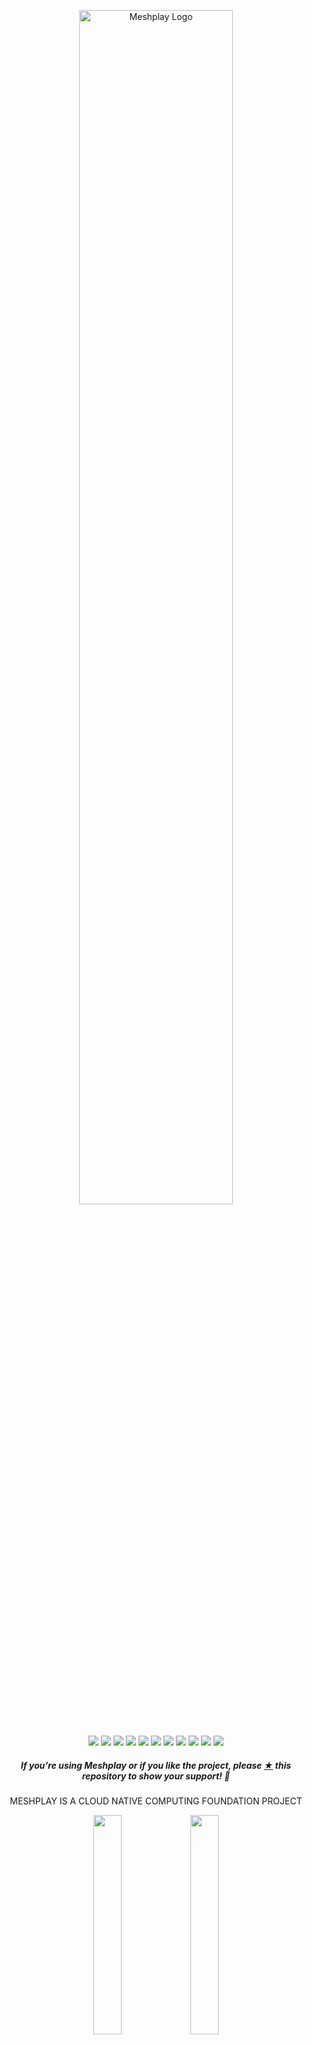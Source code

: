 
<p style="text-align:center;" align="center"><a href="https://meshplay.io"><picture>
 <source media="(prefers-color-scheme: dark)" srcset="https://raw.githubusercontent.com/meshplay/meshplay/master/.github/assets/images/readme/meshplay-logo-light-text-side.svg">
 <source media="(prefers-color-scheme: light)" srcset="https://raw.githubusercontent.com/meshplay/meshplay/master/.github/assets/images/readme/meshplay-logo-dark-text-side.svg">
<img src="https://raw.githubusercontent.com/meshplay/meshplay/master/.github/assets/images/readme/meshplay-logo-dark-text-side.svg"
alt="Meshplay Logo" width="70%" /></picture></a><br /><br /></p>
<p align="center">
<a href="https://hub.docker.com/r/meshplay/meshplay" alt="Docker pulls">
  <img src="https://img.shields.io/docker/pulls/khulnasoft/meshplay.svg" /></a>
<a href="https://github.com/issues?q=is%3Aopen+is%3Aissue+archived%3Afalse+org%3Akhulnasoft+org%3Ameshplay+org%3Aservice-mesh-performance+org%3Aservice-mesh-patterns+org%3A+label%3A%22help+wanted%22+" alt="GitHub issues by-label">
  <img src="https://img.shields.io/github/issues/khulnasoft/meshplay/help%20wanted.svg?color=informational" /></a>
<a href="https://github.com/meshplay/meshplay/blob/master/LICENSE" alt="LICENSE">
  <img src="https://img.shields.io/github/license/meshplay/meshplay?color=brightgreen" /></a>
<a href="https://artifacthub.io/packages/helm/meshplay/meshplay" alt="Artifact Hub Meshplay">
  <img src="https://img.shields.io/endpoint?color=brightgreen&label=Helm%20Chart&style=plastic&url=https%3A%2F%2Fartifacthub.io%2Fbadge%2Frepository%2Fartifact-hub" /></a>  
<a href="https://goreportcard.com/report/github.com/meshplay/meshplay" alt="Go Report Card">
  <img src="https://goreportcard.com/badge/github.com/meshplay/meshplay" /></a>
<a href="https://github.com/meshplay/meshplay/actions" alt="Build Status">
  <img src="https://img.shields.io/github/actions/workflow/status/meshplay/meshplay/release-drafter.yml" /></a>
<a href="https://bestpractices.coreinfrastructure.org/projects/3564" alt="CLI Best Practices">
  <img src="https://bestpractices.coreinfrastructure.org/projects/3564/badge" /></a>
<a href="http://discuss.meshplay.io" alt="Discuss Users">
  <img src="https://img.shields.io/discourse/users?label=discuss&logo=discourse&server=https%3A%2F%2Fdiscuss.khulnasoft.com" /></a>
<a href="https://slack.meshplay.io" alt="Join Slack">
  <img src="https://img.shields.io/badge/Slack-@khulnasoft.svg?logo=slack" /></a>
<a href="https://twitter.com/intent/follow?screen_name=meshplayio" alt="Twitter Follow">
  <img src="https://img.shields.io/twitter/follow/meshplayio.svg?label=Follow+Meshplay&style=social" /></a>
<a href="https://github.com/meshplay/meshplay/releases" alt="Meshplay Downloads">
  <img src="https://img.shields.io/github/downloads/meshplay/meshplay/total" /></a>  
<!-- <a href="https://app.fossa.com/projects/git%2Bgithub.com%2Fmeshplay%2Fmeshplay?ref=badge_shield" alt="License Scan Report">
  <img src="https://app.fossa.com/api/projects/git%2Bgithub.com%2Fmeshplay%2Fmeshplay.svg?type=shield"/></a>  
  -->
</p>

<h5><p align="center"><i>If you’re using Meshplay or if you like the project, please <a href="https://github.com/meshplay/meshplay/stargazers">★</a> this repository to show your support! 🤩</i></p></h5>
<p align="center" >
MESHPLAY IS A CLOUD NATIVE COMPUTING FOUNDATION PROJECT
</p>

<div align="center" width="100%">
<img src=".github/assets/images/readme/cncf-white.svg#gh-dark-mode-only" width="30%" align="center" />
<img src=".github/assets/images/readme/cncf-black.svg#gh-light-mode-only" width="30%" align="center" />
</div>
<br />
<p align="center">
A self-service engineering platform, <a href="https://meshplay.io">Meshplay</a>, is the open source, cloud native manager that enables the design and management of all Kubernetes-based infrastructure and applications (multi-cloud). Among other features,  As an extensible platform, Meshplay offers visual and collaborative GitOps, freeing you from the chains of YAML while managing Kubernetes multi-cluster deployments.
</p>
<br />

<!-- [Meshplay](https://meshplay.io) is the cloud native management plane offering lifecycle, configuration, and performance management of Kubernetes, service meshes, and your workloads. -->
<div align="center" width="100%">
<!-- <a href="https://youtu.be/Do7htKrRzDA"><img src="https://play.meshplay.io/static/media/meshplay-playground-meshmap.5242722a8cd9c3855f42.png" width="800px" /></a> -->
 <br />Try Meshplay in the <a href="https://play.meshplay.io">Cloud Native Playground</a> (<a href="https://youtu.be/Do7htKrRzDA">teaser video</a>)
</div>

<br />
<br />
<!--
- [Functionality](#functionality)
  - [Meshplay Architecture](#meshplay-architecture)
  - [Join the Meshplay community!](#join-the-meshplay-community)
  - [Contributing](#contributing)
    - [Stargazers](#stargazers)
    - [License](#license)
-->
<!-- <p style="clear:both;">&nbsp;</p>
<a href="https://meshplay.io"><picture>
  <source media="(prefers-color-scheme: dark)" srcset="https://raw.githubusercontent.com/meshplay/meshplay/master/.github/assets/images/readme/meshplay-logo-light-text-side.svg">
  <source media="(prefers-color-scheme: light)" srcset="https://raw.githubusercontent.com/meshplay/meshplay/master/.github/assets/images/readme/meshplay-logo-dark-text-side.svg">
  <img alt="Meshplay - the Cloud Native Manager" src="https://raw.githubusercontent.com/meshplay/meshplay/master/.github/assets/images/readme/meshplay-logo-dark-text-side.svg" align="left" width="45%">
  </picture></a> 
<a href="https://meshplay.io">
<h3 style="margin:auto;"><br /><br />
  <a href="https://docs.google.com/presentation/d/14kxjwYSJ_FyE3K_6CDEd6oq2kqwn0OSE8RDJ4H-KlKU/edit?usp=sharing"><center><i>Project Overview Presentation</i></center></a>
  <br /><br /><br />
</h3> -->
<p style="clear:both;">&nbsp;</p>

# Functionality<a name="functionality"></a>

<p style="clear:both;">
<h2>Cloud Native Lifecycle Management</h2>
Meshplay manages the provisioning, configuration and operation of your Kubernetes clusters while supporting hundreds of different types of cloud native infrastructure integrations. Meshplay also offers a <a href="https://meshplay.io/catalog">catalog of curated design templates</a> filled with configuration best practices.

Using a GitOps-centric approach, visually and collaboratively design and manage your infrastructure and microservices. Extend Meshplay as your self-service engineering platform by taking advantage of its [vast set of extensibility features](https://docs-meshplay.khulnasoft.com/extensibility), including gRPC adapters, hot-loadable Reactjs packages and Golang plugins, subscriptions on NATS topics, consumable _and_ extendable API interfaces via REST and GraphQL. 

<a href="https://www.youtube.com/watch?v=034nVaQUyME"><img alt="Meshplay cloud native management" src="https://raw.githubusercontent.com/meshplay/meshplay/master/.github/assets/images/readme/meshmap.gif"  style="margin-left:10px; margin-bottom:10px;" width="100%" align="center" /></a>
<br /><br />
</p>

<p style="clear:both;">
 
<h2>Multi-Cluster Kubernetes, Multi-Cloud, and Cloud Native Configuration Management</h2>
<p>Meshplay supports <a href="https://meshplay.io/integrations">250+ integrations</a>.</p>

<!-- 
<h3><a name="iac"></a>Supported Cloud Native Infrastructure and Applications</h3>

<details>
  <summary><strong>See all of Meshplay's pluggable adapters</strong></summary>
<div class="container flex">
  <div class="text editable">
    <p>Meshplay adapters provision, configure, and manage their respective cloud native infrastructure.
      <table class="adapters">
        <thead style="display:none;">
          <th>Status</th>
          <th>Adapter</th>
        </thead>
        <tbody>
        <tr>
          <td style="width:30%" rowspan="11" class="stable-adapters">stable</td>
        </tr>
        <tr>
          <td><a href="https://github.com/khulnasoft/meshplay-istio">
            <img src='https://docs-meshplay.khulnasoft.com/assets/img/service-meshes/istio.svg' alt='Meshplay Adapter for Istio Service Mesh' align="middle" hspace="10px" vspace="5px" height="30px" /> Meshplay adapter for Istio</a>
          </td>
        </tr>
        <tr>
          <td><a href="https://github.com/khulnasoft/meshplay-linkerd">
            <img src='https://docs-meshplay.khulnasoft.com/assets/img/service-meshes/linkerd.svg' alt='Linkerd' align="middle" hspace="5px" vspace="5px" height="30px" width="30px" /> Meshplay adapter for Linkerd</a>
          </td>
        </tr>
        <tr>
          <td><a href="https://github.com/meshplay/meshplay-cilium">
            <img src='https://docs-meshplay.khulnasoft.com/assets/img/service-meshes/cilium.svg' alt='Cilium Service mesh' align="middle" hspace="5px" vspace="5px" height="30px" width="30px" />Meshplay Adapter for Cilium Service Mesh</a>
          </td>
        </tr>
        <tr>
          <td><a href="https://github.com/khulnasoft/meshplay-consul">
            <img src='https://docs-meshplay.khulnasoft.com/assets/img/service-meshes/consul.svg' alt='Consul Connect' align="middle" hspace="5px" vspace="5px" height="30px" width="30px" /> Meshplay adapter for Consul</a>
          </td>
        </tr>
        <tr>
          <td><a href="https://github.com/khulnasoft/meshplay-octarine">
            <img src='https://docs-meshplay.khulnasoft.com/assets/img/service-meshes/octarine.svg' alt='Octarine Service Mesh' align="middle" hspace="5px" vspace="5px" height="30px" width="30px" />Meshplay adapter for Octarine**</a>
          </td>
        </tr>
        <tr>
          <td><a href="https://github.com/khulnasoft/meshplay-nsm">
            <img src='https://docs-meshplay.khulnasoft.com/assets/img/service-meshes/nsm.svg' alt='Network Mesh' align="middle" hspace="5px" vspace="5px" height="30px" width="30px" />Meshplay adapter for Network Service Mesh</a>
          </td>
        </tr>
         <tr>
           <td><a href="https://github.com/khulnasoft/meshplay-kuma">
             <img src='https://docs-meshplay.khulnasoft.com/assets/img/service-meshes/kuma.svg' alt='Kuma Service Mesh' align="middle" hspace="5px" vspace="5px" height="30px" width="30px" />Meshplay adapter for Kuma</a>
           </td>
        </tr>
          <tr>
          <td><a href="https://github.com/khulnasoft/meshplay-osm">
            <img src='https://docs-meshplay.khulnasoft.com/assets/img/service-meshes/osm.svg' alt='Open Service Mesh' align="middle" hspace="5px" vspace="5px" height="30px" width="30px" />Meshplay adapter for Open Service Mesh</a>
          </td>
        </tr>
        <tr>
          <td><a href="https://github.com/khulnasoft/meshplay-traefik-mesh">
            <img src='https://docs-meshplay.khulnasoft.com/assets/img/service-meshes/traefik-mesh.svg' alt='Traefik Service Mesh' align="middle" hspace="5px" vspace="5px" height="30px" width="30px" />Meshplay adapter for Traefik Mesh</a>
          </td>
        </tr>
        <tr>
          <td><a href="https://github.com/meshplay/meshplay-nginx-sm">
            <img src='https://docs-meshplay.khulnasoft.com/assets/img/service-meshes/nginx-sm.svg' alt='NGINX Service Mesh' align="middle" hspace="5px" vspace="5px" height="30px" width="30px" />Meshplay adapter for NGINX Service Mesh</a>
          </td>
        </tr>          
        <tr><td colspan="2" class="stable-adapters"></td></tr>
        <tr>
          <td rowspan="3" class="beta-adapters">beta</td>
        </tr>
         <tr>
          <td><a href="https://github.com/khulnasoft/meshplay-cpx">
            <img src='https://docs-meshplay.khulnasoft.com/assets/img/service-meshes/citrix.svg' alt='Citrix CPX Service Mesh' align="middle" hspace="5px" vspace="5px" height="30px" width="30px" />Meshplay adapter for Citrix CPX**</a>
          </td>
        </tr>
        <tr>
          <td><a href="https://github.com/meshplay/meshplay-app-mesh">
            <img src='https://docs-meshplay.khulnasoft.com/assets/img/service-meshes/app-mesh.svg' alt='AWS App Mesh Service Mesh' align="middle" hspace="5px" vspace="5px" height="30px" width="30px" />Meshplay adapter for App Mesh</a>
          </td>
        </tr>
        <tr><td colspan="2" class="beta-adapters"></td></tr>
        <tr>
          <td rowspan="3" class="alpha-adapters">alpha</td>
        </tr>
        <tr>
          <td><a href="https://github.com/meshplay/meshplay-tanzu-sm">
            <img src='https://docs-meshplay.khulnasoft.com/assets/img/service-meshes/tanzu.svg' alt='Tanzu Service Mesh' align="middle" hspace="5px" vspace="5px" height="30px" width="30px" />Meshplay adapter for Tanzu SM</a>
          </td>
        </tr>
        <tr><td colspan="2" class="alpha-adapters"></td></tr>
        </tbody>
    </table>
   ** Deprecated
  </p>
 </div>
</div>
</details>
<p style="clear:both;">&nbsp;</p> -->

Assess your cloud native infrastructure configuration against deployment and operational best practices with Meshplay's configuration validator. Manage your workloads with confidence. Check your Kubernetes configuration for anti-patterns and avoid common pitfalls.

<a href="https://docs-meshplay.khulnasoft.com/assets/img/readme/meshplay_lifecycle_management.png"><img alt="KhulnaSoft Service Mesh Configuration Management" src="https://docs-meshplay.khulnasoft.com/assets/img/readme/meshplay_lifecycle_management.png"  style="margin-right:10px;margin-bottom:10px;" width="100%" align="center"/></a>
<br /><br />

</p>
<br /><br />
<p style="clear:both;">

<img alt="OPA Logo" src=".github/assets/images/readme/opa-logo.svg" style="margin-right:10px;" width="10%" align="left" />
<h3>Context-Aware Policies For Applications</h3>
<br /><br />
<p>Leverage built-in relationships to enforce configuration best practices consistently from code to Kubernetes. Enhance development process by building custom rules in Open Policy Agent's Rego query language.
<img alt="Meshplay and Open Policy Agent Integration" src=".github/assets/images/readme/meshplay-policies-2.png" style="margin-right:10px;" width="70%" />
</p>
<br /><br />
<p style="clear:both;">

<img alt="WebAssembly Logo" src="https://docs-meshplay.khulnasoft.com/assets/img/readme/webassembly_logo.svg" style="margin-right:10px;" width="10%" align="left" />
<h3> Manage data plane intelligence with WebAssembly filters </h3>
<p>Dynamically load and manage your own WebAssembly filters in Envoy-based service meshes.</p>
<br /><br />
<a href=".github/assets/images/readme/meshplay-wasm.png"><img alt="WebAssembly filters" src=".github/assets/images/readme/meshplay-wasm.png"  style="margin-right:10px; margin-bottom:10px;" width="70%" /></a>
<p>See <a href="https://github.com/khulnasoft/image-hub">Image Hub</a>.</p>
</p>
<br /><br />

<h2>Performance Management</h2>

<h3>Adhering to Cloud Native Standards</h3>

<picture align="left">
  <source media="(prefers-color-scheme: dark)" srcset="https://raw.githubusercontent.com/khulnasoft/khulnasoft/master/src/assets/images/service-mesh-performance/stacked/smp-light-text.svg"  width="18%" align="left" style="margin-left:10px;" />
  <img alt="Shows an illustrated light mode meshplay logo in light color mode and a dark mode meshplay logo dark color mode." src="https://raw.githubusercontent.com/khulnasoft/khulnasoft/master/src/assets/images/service-mesh-performance/stacked/smp-light-text.svg" width="18%" align="left" style="margin-left:10px;" />
</picture>

In an effort to produce service mesh agnostic tooling, Meshplay uses the <a href="https://smp-spec.io">Service Mesh Performance</a> specification as a common format to capture and measure your infrastructure's performance against a universal cloud native performance index. As an implementation of Service Mesh Interface (SMI), Meshplay participates in advancing cloud native infrastructure adoption through the standardization of APIs.
<br /><br />
<p style="clear:both;">

<!-- <a href="https://raw.githubusercontent.com/khulnasoft/meshplay/master/assets/img/readme/Meshplay-Grafana-Charts.png"><img alt="Meshplay Grafana Boards" src="https://docs-meshplay.khulnasoft.com/assets/img/readme/Meshplay-Grafana-Charts.png" style="padding-top:10px;margin-left:10px;" width="45%" align="right" /></a> -->

<h4>Standardized Cloud Native Performance Management</h4>

Meshplay is the cloud native utility for uniformly managing the performance of microservices and the infrastructure that run them. As an implementation of the Service Mesh Performance ([SMP](https://smp-spec.io/)), Meshplay enables you to measure the value provided by Docker, Kubernetes, or a service mesh in the context of the overhead incurred.

<a href="https://raw.githubusercontent.com/meshplay/meshplay/master/.github/assets/images/smp/service-mesh-performance-example.gif"><img alt="Performance Management" src="https://raw.githubusercontent.com/meshplay/meshplay/master/.github/assets/images/smp/service-mesh-performance-example.gif" style="margin-left:10px;margin-bottom:10px;" width="100%" align="center" /></a>
<br /><br />

</p>

## Meshplay Architecture

You may deploy Meshplay internal to your cluster or external to your cluster.

<p align="center"><a href="https://raw.githubusercontent.com/meshplay/meshplay/master/docs/assets/img/architecture/Meshplay-client-architecture.svg"><img src="https://docs-meshplay.khulnasoft.com/assets/img/readme/Meshplay-client-architecture.svg" width="90%" align="center" /></a></p>
Learn more about <a href="https://docs-meshplay.khulnasoft.com/architecture">Meshplay's architecture</a>.

<h2><a name="running"></a>Get Started with Meshplay</h2>
<p style="clear:both;"></p>
<!-- <img alt="Control Kubernetes and your workloads with meshplayctl" src=".github/assets/images/readme/meshplayctl.png"  style="margin-left:10px; margin-bottom:10px;" width="50%" align="right" /> -->
<h3>Using `meshplayctl`</h3>
<p>Meshplay runs as a set of containers inside or outside of your Kubernetes clusters.</p>
<pre>curl -L https://meshplay.io/install | bash -</pre>
<p>Use the <a href="https://docs-meshplay.khulnasoft.com/installation/quick-start">quick start</a> guide.</p>
<details>
  <summary><strong>See all supported platforms</strong></summary>

See the [getting started](https://meshplay.io/#getting-started) section to quickly deploy Meshplay on any of these supported platforms:

| Platform                                                                                                                                                                                                                             | Supported?  |
| ------------------------------------------------------------------------------------------------------------------------------------------------------------------------------------------------------------------------------------ | :---------: |
| <img src="https://docs-meshplay.khulnasoft.com/assets/img/platforms/docker.svg" width="20" height="20" vertical-align="middle" /> [Docker](https://docs-meshplay.khulnasoft.com/installation/docker)                                                 |     ✔️      |
| &nbsp;&nbsp;&nbsp; <img src="https://docs-meshplay.khulnasoft.com/assets/img/platforms/docker.svg" width="20" height="20" vertical-align="middle" /> [Docker - Docker App](https://docs-meshplay.khulnasoft.com/installation/docker)                 |     ✔️      |
| &nbsp;&nbsp;&nbsp; <img src="https://docs-meshplay.khulnasoft.com/assets/img/platforms/docker.svg" width="20" height="20" vertical-align="middle" /> [Docker - Docker Extension](https://docs-meshplay.khulnasoft.com/installation/docker/docker-extensiongit) |     ✔️      |
| <img src="https://docs-meshplay.khulnasoft.com/assets/img/platforms/kubernetes.svg" width="20" height="20" vertical-align="middle" /> [Kubernetes](https://docs-meshplay.khulnasoft.com/installation/kubernetes)                                     |     ✔️      |
| &nbsp;&nbsp;&nbsp; <img src="https://docs-meshplay.khulnasoft.com/assets/img/platforms/aks.svg" width="20" height="20" vertical-align="middle" /> [Kubernetes - AKS](https://docs-meshplay.khulnasoft.com/installation/kubernetes/aks)                          |     ✔️      |
| &nbsp;&nbsp;&nbsp; <img src="https://docs-meshplay.khulnasoft.com/assets/img/platforms/docker.svg" width="20" height="20" vertical-align="middle" /> [Kubernetes - Docker Desktop](https://docs-meshplay.khulnasoft.com/installation#mac-or-linux)             |     ✔️      |
| &nbsp;&nbsp;&nbsp; <img src="https://docs-meshplay.khulnasoft.com/assets/img/platforms/eks.png" width="20" height="20" vertical-align="middle" /> [Kubernetes - EKS](https://docs-meshplay.khulnasoft.com/installation/kubernetes/eks)                          |     ✔️      |
| &nbsp;&nbsp;&nbsp; <img src="https://docs-meshplay.khulnasoft.com/assets/img/platforms/gke.png" width="20" height="20" vertical-align="middle" /> [Kubernetes - GKE](https://docs-meshplay.khulnasoft.com/installation/kubernetes/gke)                          |     ✔️      |
| &nbsp;&nbsp;&nbsp; <img src="https://docs-meshplay.khulnasoft.com/assets/img/platforms/helm.svg" width="20" height="20" vertical-align="middle" /> [Kubernetes - Helm](https://docs-meshplay.khulnasoft.com/installation/kubernetes/helm)      |     ✔️      |
| &nbsp;&nbsp;&nbsp; <img src="https://docs-meshplay.khulnasoft.com/assets/img/platforms/kind.png" width="20" height="20" vertical-align="middle" /> [Kubernetes - kind](https://docs-meshplay.khulnasoft.com/installation/kubernetes/kind)                       |     ✔️      |
| &nbsp;&nbsp;&nbsp; <img src="https://docs-meshplay.khulnasoft.com/assets/img/platforms/minikube.png" width="20" height="20" vertical-align="middle" /> [Kubernetes - Minikube](https://docs-meshplay.khulnasoft.com/installation/kubernetes/minikube)           |     ✔️      |
| &nbsp;&nbsp;&nbsp; <img src="https://docs-meshplay.khulnasoft.com/assets/img/platforms/openshift.svg" width="20" height="20" vertical-align="middle" /> Kubernetes - OpenShift                                                                    | In Progress |
| <img src="https://docs-meshplay.khulnasoft.com/assets/img/platforms/linux.svg" width="20" height="20" vertical-align="middle" /> [Linux](https://docs-meshplay.khulnasoft.com/installation#mac-or-linux)                                                       |     ✔️      |
| <img src="https://docs-meshplay.khulnasoft.com/assets/img/platforms/apple.svg" width="20" height="20" vertical-align="middle" /> [Mac](https://docs-meshplay.khulnasoft.com/installation#mac-or-linux)                                                         |     ✔️      |
| &nbsp;&nbsp;&nbsp; <img src="https://docs-meshplay.khulnasoft.com/assets/img/platforms/homebrew.png" width="20" height="20" vertical-align="middle" /> [Mac - Homebrew](https://docs-meshplay.khulnasoft.com/installation#mac-or-linux)                        |     ✔️      |
| <img src="https://docs-meshplay.khulnasoft.com/assets/img/platforms/wsl2.png" width="20" height="20" vertical-align="middle" /> [Windows](https://docs-meshplay.khulnasoft.com/installation#windows)                                                           |     ✔️      |
| &nbsp;&nbsp;&nbsp; [Scoop](https://docs-meshplay.khulnasoft.com/installation#windows)                                                                                                                                                             |     ✔️      |
| &nbsp;&nbsp;&nbsp; <img src="https://docs-meshplay.khulnasoft.com/assets/img/platforms/wsl2.png" width="20" height="20" vertical-align="middle" /> [WSL2](https://docs-meshplay.khulnasoft.com/installation/platforms/windows#wsl2)                            |     ✔️      |
| <img src="https://docs-meshplay.khulnasoft.com/assets/img/platforms/raspberry-pi.png" width="20" height="20" vertical-align="middle" /> Raspberry Pi                                                                                              | In Progress |

[Meshplay documentation](https://docs-meshplay.khulnasoft.com/installation) offers thorough installation guides for your platform of choice.
 </details>
 
<p style="clear:both;">&nbsp;</p>


<div>&nbsp;</div>

## Join the Meshplay community!

<a name="contributing"></a><a name="community"></a>
Our projects are community-built and welcome collaboration. 👍 Be sure to see the <a href="https://khulnasoft.com/community/newcomers">Contributor Journey Map</a> and <a href="https://khulnasoft.com/community/handbook">Community Handbook</a> for a tour of resources available to you and the <a href="https://khulnasoft.com/community/handbook/repository-overview">Repository Overview</a> for a cursory description of repository by technology and programming language. Jump into community <a href="https://slack.meshplay.io">Slack</a> or <a href="http://discuss.meshplay.io">discussion forum</a> to participate.

<p style="clear:both;">
<a href ="https://khulnasoft.com/community"><img alt="MeshMates" src=".github/assets/images/readme/khulnasoft-community-sign.png" style="margin-right:36px; margin-bottom:7px;" width="140px" align="left" /></a>
<h3>Find your MeshMate</h3>

<p>MeshMates are experienced KhulnaSoft community members, who will help you learn your way around, discover live projects, and expand your community network. Connect with a Meshmate today!</p>

Find out more on the <a href="https://khulnasoft.com/community#meshmate">KhulnaSoft community</a>. <br />

</p>
<br /><br />
<div style="display: flex; justify-content: center; align-items:center;">
<div>
<a href="https://meshplay.io/community"><img alt="KhulnaSoft Cloud Native Community" src="https://docs-meshplay.khulnasoft.com/assets/img/readme/community.png" width="140px" style="margin-right:36px; margin-bottom:7px;" width="140px" align="left"/></a>
</div>
<div style="width:60%; padding-left: 16px; padding-right: 16px">
<p>
✔️ <em><strong>Join</strong></em> any or all of the weekly meetings on <a href="https://meshplay.io/calendar">community calendar</a>.<br />
✔️ <em><strong>Watch</strong></em> community <a href="https://www.youtube.com/playlist?list=PL3A-A6hPO2IMPPqVjuzgqNU5xwnFFn3n0">meeting recordings</a>.<br />
✔️ <em><strong>Fill-in</strong></em> a <a href="https://khulnasoft.com/newcomers">community member form</a> to gain access to community resources.
<br />
✔️ <em><strong>Discuss</strong></em> in the <a href="http://discuss.meshplay.io">Community Forum</a>.<br />
✔️ <em><strong>Explore more</strong></em> in the <a href="https://khulnasoft.com/community/handbook">Community Handbook</a>.<br />
</p>
</div><br /><br />
<div>
<a href="https://slack.meshplay.io">
<picture>
  <source media="(prefers-color-scheme: dark)" srcset="https://raw.githubusercontent.com/meshplay/meshplay/master/.github/assets/images/readme/slack.svg"  width="110px" />
  <source media="(prefers-color-scheme: light)" srcset="https://raw.githubusercontent.com/meshplay/meshplay/master/.github/assets/images/readme/slack.svg" width="110px" />
  <img alt="Shows an illustrated light mode meshplay logo in light color mode and a dark mode meshplay logo dark color mode." src="https://raw.githubusercontent.com/meshplay/meshplay/master/.github/assets/images/readme/slack.svg" width="110px" align="left" />
</picture>
</a>
</div>
</div>
<br /><br />
<p align="left">
&nbsp;&nbsp;&nbsp;&nbsp; <i>Not sure where to start?</i> Grab an open issue with the <a href="https://github.com/issues?q=is%3Aopen+is%3Aissue+archived%3Afalse+org%3Akhulnasoft+org%3Ameshplay+org%3Aservice-mesh-performance+org%3Aservice-mesh-patterns+label%3A%22help+wanted%22+">help-wanted label</a>.
</p>
<br /><br />

<div>&nbsp;</div>

## Contributing

Please do! We're a warm and welcoming community of open source contributors. Please join. All types of contributions are welcome. Be sure to read the [Contributor Guides](https://docs-meshplay.khulnasoft.com/project/contributing) for a tour of resources available to you and how to get started.

<!-- <a href="https://youtu.be/MXQV-i-Hkf8"><img alt="Deploying Linkerd with Meshplay" src="https://docs-meshplay.khulnasoft.com/assets/img/readme/deploying-linkerd-with-meshplay.png" width="100%" align="center" /></a> -->

<div>&nbsp;</div>

### Stargazers

<p align="center">
  <i>If you like Meshplay, please <a href="../../stargazers">★</a> star this repository to show your support! 🤩</i>
 <br />
<a href="../../stargazers">
 <img align="center" src="https://api.star-history.com/svg?repos=meshplay/meshplay&type=Date" />
</a></p>

### License

This repository and site are available as open-source under the terms of the [Apache 2.0 License](https://opensource.org/licenses/Apache-2.0).


<!--### Community

See an <a href="https://khulnasoft.com/community/handbook/repository-overview">overview of repositories</a> and projects by tech stack in the <a href="https://khulnasoft.com/community/handbook/">Community Handbook</a>.

## See Meshplay in Action

- [DockerCon 2020](https://docker.events.cube365.net/docker/dockercon/content/Videos/63TCCNpzDC7Xxnm8b) | ([video](https://www.youtube.com/watch?v=5BrbbKZOctw&list=PL3A-A6hPO2IN_HSU0pSfijBboiHggs5mC&index=4&t=0s), [deck](https://calcotestudios.com/talks/decks/slides-dockercon-2020-service-meshing-with-docker-desktop-and-webassembly.html))
- [Deploying Linkerd with Meshplay](https://youtu.be/MXQV-i-Hkf8)
- [KubeCon EU 2019](https://kccnceu19.sched.com/event/MPf7/service-meshes-at-what-cost-lee-calcote-khulnasoft-girish-ranganathan-solarwinds?iframe=no&w=100%&sidebar=yes&bg=no) | ([video](https://www.youtube.com/watch?v=LxP-yHrKL4M&list=PLYjO73_1efChX9NuRaU7WocTbgrfvCoPE), [deck](https://calcotestudios.com/talks/decks/slides-kubecon-eu-2019-service-meshes-at-what-cost.html))
- Istio Founders Meetup @ KubeCon EU 2019 | [deck](https://calcotestudios.com/talks/decks/slides-istio-meetup-kubecon-eu-2019-istio-at-scale-large-and-small.html)
- [Cloud Native Rejekts EU 2019](https://cfp.cloud-native.rejekts.io/cloud-native-rejekts-eu-2019/speaker/GZQTEM/) | [deck](https://calcotestudios.com/talks/decks/slides-cloud-native-rejekts-2019-evaluating-service-meshes.html)
- [DockerCon 2019 Open Source Summit](https://dockercon19.smarteventscloud.com/connect/sessionDetail.ww?SESSION_ID=309149&tclass=popup#.XJxH-TOcbjI.twitter) | [deck](https://calcotestudios.com/talks/decks/slides-dockercon-2019-establishing-an-open-source-office.html), [video](https://www.docker.com/dockercon/2019-videos?watch=open-source-summit-service-mesh)
- [Container World 2019](https://tmt.knect365.com/container-world/speakers/lee-calcote) | [deck](https://calcotestudios.com/talks/decks/slides-container-world-2019-service-meshes-but-at-what-cost.html)
- [Service Mesh Day](https://servicemeshday.com/schedule.html) | [deck](https://docs.google.com/presentation/d/1HwG03okX3DHgGKbma4PL-MO7Xr9zDrjQgd05PRi9i8E/edit?usp=sharing), [video](https://youtu.be/CFj1O_uyhhs)
- [Innotech San Antonio](https://innotechsanantonio2019.sched.com/event/Lmlb/the-enterprise-path-to-service-mesh-architectures?iframe=no&w=100%&sidebar=yes&bg=no) | [deck](https://calcotestudios.com/talks/decks/slides-innotech-san-antonio-2019-the-enterprise-path-to-service-mesh.html)
- [CNCF Networking WG](https://github.com/cncf/wg-networking) | [deck](https://www.slideshare.net/leecalcote/benchmarking-service-meshes-cncf-networking-wg-141938576), [video](https://www.youtube.com/watch?v=2_JwCc-kLMA&list=PLYjO73_1efChX9NuRaU7WocTbgrfvCoPE)
-->
